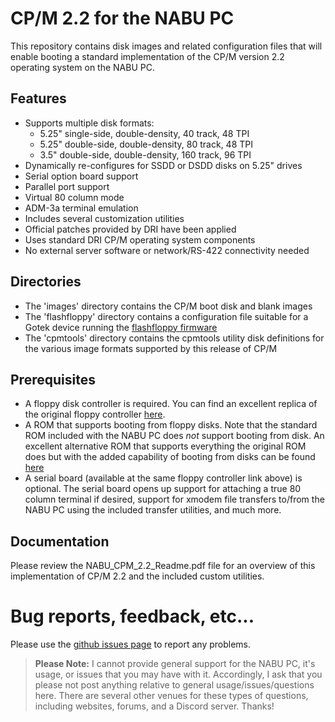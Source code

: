 # CP/M 2.2 for the NABU PC

This repository contains disk images and related configuration files that will enable booting a standard implementation of the CP/M version 2.2 operating system on the NABU PC.

 
## Features

* Supports multiple disk formats:
	- 5.25" single-side, double-density, 40 track, 48 TPI
	- 5.25" double-side, double-density, 80 track, 48 TPI
	- 3.5" double-side, double-density, 160 track, 96 TPI
* Dynamically re-configures for SSDD or DSDD disks on 5.25" drives
* Serial option board support
* Parallel port support
* Virtual 80 column mode
* ADM-3a terminal emulation
* Includes several customization utilities
* Official patches provided by DRI have been applied
* Uses standard DRI CP/M operating system components
* No external server software or network/RS-422 connectivity needed

 
## Directories

* The 'images' directory contains the CP/M boot disk and blank images
* The 'flashfloppy' directory contains a configuration file suitable for a Gotek device running the [flashfloppy firmware](https://github.com/keirf/flashfloppy)
* The 'cpmtools' directory contains the cpmtools utility disk definitions for the various image formats supported by this release of CP/M

 
## Prerequisites

- A floppy disk controller is required. You can find an excellent replica of the original floppy controller [here](https://klyball.com/nabu-page).
- A ROM that supports booting from floppy disks. Note that the standard ROM included with the NABU PC does *not* support booting from disk. An excellent alternative ROM that supports everything the original ROM does but with the added capability of booting from disks can be found [here](https://github.com/labomb/NABU_PC_Stuff/tree/master/ROM-version-14-patched)
- A serial board (available at the same floppy controller link above) is optional. The serial board opens up support for attaching a true 80 column terminal if desired, support for xmodem file transfers to/from the NABU PC using the included transfer utilities, and much more.

 
## Documentation

Please review the NABU_CPM_2.2_Readme.pdf file for an overview of this implementation of CP/M 2.2 and the included custom utilities.

 
# Bug reports, feedback, etc...

Please use the [github issues page](https://github.com/labomb/NABU_PC_CPM_2.2/issues) to report any problems.

>**Please Note:**
 I cannot provide general support for the NABU PC, it's usage, or issues that you may have with it. Accordingly, I ask that you please not post anything relative to general usage/issues/questions here. There are several other venues for these types of questions, including websites, forums, and a Discord server. Thanks!
 
